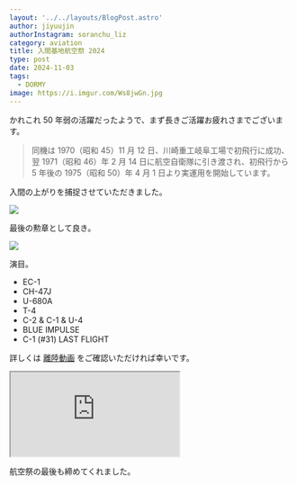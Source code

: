 ```yaml
---
layout: '../../layouts/BlogPost.astro'
author: jiyuujin
authorInstagram: soranchu_liz
category: aviation
title: 入間基地航空祭 2024
type: post
date: 2024-11-03
tags:
  - DORMY
image: https://i.imgur.com/Ws8jwGn.jpg
---
```


かれこれ 50 年弱の活躍だったようで、まず長きご活躍お疲れさまでございます。

> 同機は 1970（昭和 45）11 月 12 日、川崎重工岐阜工場で初飛行に成功、翌 1971（昭和 46）年 2 月 14 日に航空自衛隊に引き渡され、初飛行から 5 年後の 1975（昭和 50）年 4 月 1 日より実運用を開始しています。

入間の上がりを捕捉させていただきました。

![](/assets/img/20241103/18-1031_1.JPG)

最後の勲章として良き。

![](/assets/img/20241103/18-1031_2.JPG)

演目。

- EC-1
- CH-47J
- U-680A
- T-4
- C-2 & C-1 & U-4
- BLUE IMPULSE
- C-1 (#31) LAST FLIGHT

詳しくは [離陸動画](https://www.youtube.com/watch?v=3qBoxVp98J8) をご確認いただければ幸いです。

<div class="wrapper">
  <div class="container">
    <iframe src="https://www.youtube.com/embed/3qBoxVp98J8" class="player" title="離陸動画" loading="lazy"></iframe>
  </div>
</div>

航空祭の最後も締めてくれました。
